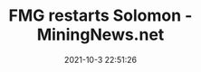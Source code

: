 ---
"title": "FMG restarts Solomon - MiningNews.net"
"date": "2021-10-3 22:51:26"
"feed_name": "GOOGLENEWSMINING"
"feed_website": "https://news.google.com/search?q=mining%2Bincident&hl=en-US&gl=US&ceid=US:en"
"feed_rss": "https://news.google.com/rss/search?q=mining%2Bincident&hl=en-US&gl=US&ceid=US:en"
"link": "https://www.miningnews.net/leadership/news/1418824/fmg-restarts-solomon"
"source": "{'href': 'https://www.miningnews.net', 'title': 'MiningNews.net'}"
"file": "_posts/2021-1-1-b6c2f2769458642b9a1882275086e1e665f59c02.md"
"accident": "0"
"drilling": "0"
"dead": "0"
"injured": "0"
"arrested": "0"
"place": "unknown place"
"where": "unknown site"
"causes": "unknown"
"place_uri": "unknown place"
---